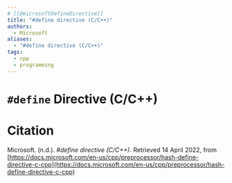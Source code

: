 ```yaml
---
# [[@microsoftDefineDirective]]
title: "#define directive (C/C++)"
authors:
  - Microsoft
aliases:
  - "#define directive (C/C++)"
tags:
  - cpp
  - programming
---
```

# `#define` Directive (C/C++)

# Citation
Microsoft. (n.d.). _#define directive (C/C++)_. Retrieved 14 April 2022, from [https://docs.microsoft.com/en-us/cpp/preprocessor/hash-define-directive-c-cpp](https://docs.microsoft.com/en-us/cpp/preprocessor/hash-define-directive-c-cpp)
